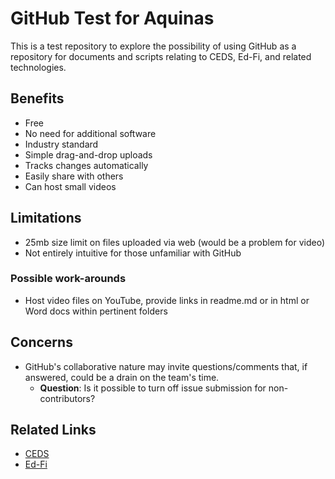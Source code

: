 # GitHub Test for Aquinas

This is a test repository to explore the possibility of using GitHub as a repository for documents and scripts relating to CEDS, Ed-Fi, and related technologies.

## Benefits

* Free
* No need for additional software
* Industry standard
* Simple drag-and-drop uploads
* Tracks changes automatically
* Easily share with others
* Can host small videos

## Limitations
* 25mb size limit on files uploaded via web (would be a problem for video) 
* Not entirely intuitive for those unfamiliar with GitHub

### Possible work-arounds
* Host video files on YouTube, provide links in readme.md or in html or Word docs within pertinent folders

## Concerns
* GitHub's collaborative nature may invite questions/comments that, if answered, could be a drain on the team's time. 
   * **Question**: Is it possible to turn off issue submission for non-contributors? 

## Related Links
* [CEDS](https://ceds.ed.gov/)
* [Ed-Fi](https://www.ed-fi.org/)
